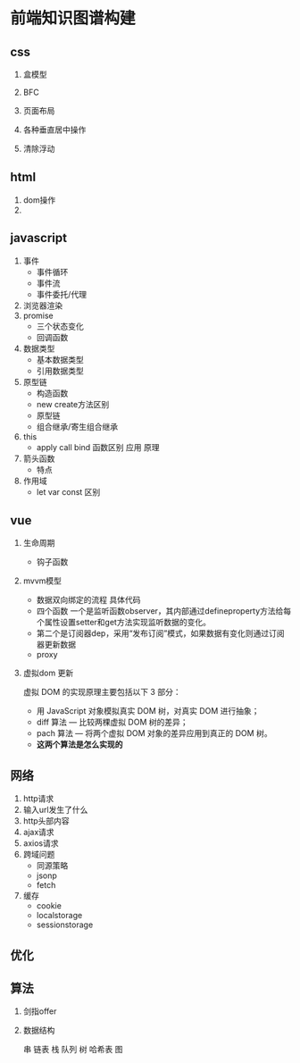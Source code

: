 # 前端知识图谱构建

## css

1. 盒模型

2. BFC

3. 页面布局

4. 各种垂直居中操作

5. 清除浮动

   

## html

1. dom操作
2. 

## javascript

1. 事件
   - 事件循环
   - 事件流
   - 事件委托/代理
2. 浏览器渲染
3. promise
   - 三个状态变化
   - 回调函数
4. 数据类型
   - 基本数据类型
   - 引用数据类型
5. 原型链
   - 构造函数
   - new create方法区别
   - 原型链
   - 组合继承/寄生组合继承
6. this
   - apply call bind 函数区别 应用 原理
7. 箭头函数
   - 特点
8. 作用域
   - let var const 区别

## vue

1. 生命周期

   - 钩子函数

2. mvvm模型

   - 数据双向绑定的流程 具体代码
   - 四个函数  一个是监听函数observer，其内部通过defineproperty方法给每个属性设置setter和get方法实现监听数据的变化。
   - 第二个是订阅器dep，采用“发布订阅”模式，如果数据有变化则通过订阅器更新数据
   - proxy

3. 虚拟dom 更新

   虚拟 DOM 的实现原理主要包括以下 3 部分：

   - 用 JavaScript 对象模拟真实 DOM 树，对真实 DOM 进行抽象；
   - diff 算法 — 比较两棵虚拟 DOM 树的差异；
   - pach 算法 — 将两个虚拟 DOM 对象的差异应用到真正的 DOM 树。
   - **这两个算法是怎么实现的**

## 网络

1. http请求
2. 输入url发生了什么
3. http头部内容
4. ajax请求
5. axios请求
6. 跨域问题
   - 同源策略
   - jsonp
   - fetch
7. 缓存
   - cookie
   - localstorage
   - sessionstorage

## 优化

## 算法

1. 剑指offer

2. 数据结构

   串 链表 栈 队列 树 哈希表 图

    